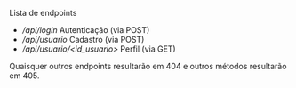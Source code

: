 Lista de endpoints

 - */api/login* Autenticação (via POST)
 - */api/usuario* Cadastro (via POST)
 - */api/usuario/<id_usuario>* Perfil (via GET)

Quaisquer outros endpoints resultarão em 404 e outros métodos resultarão em 405.

